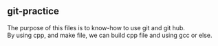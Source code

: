 ## git-practice

The purpose of this files is to know-how to use git and git hub.<br>
By using cpp, and make file, we can build cpp file and using gcc or else.
